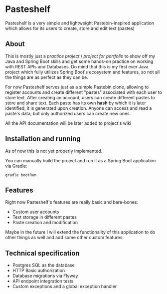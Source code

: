 # Pasteshelf

Pasteshelf is a very simple and lightweight Pastebin-inspired application which allows for
its users to create, store and edit text (pastes)

## About

This is mostly just a _practice project_ / _project for portfolio_ to show off my Java and Spring
Boot skills and get some hands-on practice on working with REST APIs and Databases. Do mind that 
this is my first ever Java project which fully utilizes Spring Boot's ecosystem and features,
so not all the things are as perfect as they can be.

For now Pasteshelf serves just as a simple Pastebin clone, allowing to register accounts and create
different "pastes" associated with each user to store text. After creating an account, users can
create different pastes to store and share text. Each paste has its own **hash** by which it is later
identified, it is generated upon creation. Anyone can access and read a paste's data, but only 
authorized users can create new ones.


All the API documentation will be later added to project's wiki

## Installation and running

As of now this is not yet properly implemented.

You can manually build the project and run it as a Spring Boot application via Gradle:

```shell
gradle bootRun
```

## Features

Right now Pasteshelf's features are really basic and bare-bones:

- Custom user accounts
- Text storage in different pastes
- Paste creation and modification

Maybe in the future I will extend the functionality of this application to do other things as well
and add some other custom features.

## Technical specification

- Postgres SQL as the database
- HTTP Basic authorization
- Database migrations via Flyway
- API endpoint integration tests
- Custom exceptions and a global exception handler